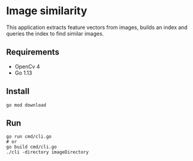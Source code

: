 # Image similarity

This application extracts feature vectors from images, builds an index and queries the index to find similar images.

## Requirements
- OpenCv 4
- Go 1.13

## Install
```shell script
go mod download
```

## Run
```shell script
go run cmd/cli.go
# or
go build cmd/cli.go
./cli -directory imageDirectory
```

